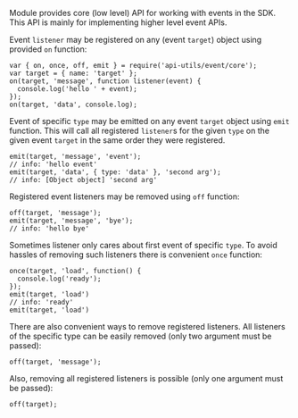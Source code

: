 Module provides core (low level) API for working with events in the SDK. This
API is mainly for implementing higher level event APIs.

Event `listener` may be registered on any (event `target`) object using
provided `on` function:

    var { on, once, off, emit } = require('api-utils/event/core');
    var target = { name: 'target' };
    on(target, 'message', function listener(event) {
      console.log('hello ' + event);
    });
    on(target, 'data', console.log);

Event of specific `type` may be emitted on any event `target` object using
`emit` function. This will call all registered `listener`s for the given `type`
on the given event `target` in the same order they were registered.

    emit(target, 'message', 'event');
    // info: 'hello event'
    emit(target, 'data', { type: 'data' }, 'second arg');
    // info: [Object object] 'second arg'

Registered event listeners may be removed using `off` function:

    off(target, 'message');
    emit(target, 'message', 'bye');
    // info: 'hello bye'

Sometimes listener only cares about first event of specific `type`. To avoid
hassles of removing such listeners there is convenient `once` function:

    once(target, 'load', function() {
      console.log('ready');
    });
    emit(target, 'load')
    // info: 'ready'
    emit(target, 'load')

There are also convenient ways to remove registered listeners. All listeners of
the specific type can be easily removed (only two argument must be passed):

    off(target, 'message');

Also, removing all registered listeners is possible (only one argument must be
passed):

    off(target);
